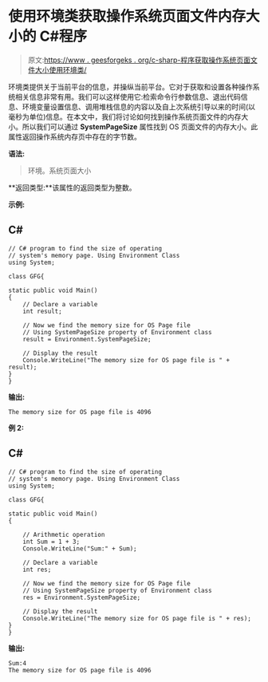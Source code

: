 # 使用环境类获取操作系统页面文件内存大小的 C#程序

> 原文:[https://www . geesforgeks . org/c-sharp-程序获取操作系统页面文件大小使用环境类/](https://www.geeksforgeeks.org/c-sharp-program-to-get-the-memory-size-for-os-page-file-using-environment-class/)

环境类提供关于当前平台的信息，并操纵当前平台。它对于获取和设置各种操作系统相关信息非常有用。我们可以这样使用它:检索命令行参数信息、退出代码信息、环境变量设置信息、调用堆栈信息的内容以及自上次系统引导以来的时间(以毫秒为单位)信息。在本文中，我们将讨论如何找到操作系统页面文件的内存大小。所以我们可以通过 **SystemPageSize** 属性找到 OS 页面文件的内存大小。此属性返回操作系统内存页中存在的字节数。

**语法:**

> 环境。系统页面大小

**返回类型:**该属性的返回类型为整数。

**示例:**

## C#

```
// C# program to find the size of operating 
// system's memory page. Using Environment Class
using System;

class GFG{

static public void Main()
{
    // Declare a variable
    int result;

    // Now we find the memory size for OS Page file 
    // Using SystemPageSize property of Environment class
    result = Environment.SystemPageSize;

    // Display the result
    Console.WriteLine("The memory size for OS page file is " + result);
}
}
```

**输出:**

```
The memory size for OS page file is 4096
```

**例 2:**

## C#

```
// C# program to find the size of operating 
// system's memory page. Using Environment Class
using System;

class GFG{

static public void Main()
{

    // Arithmetic operation
    int Sum = 1 + 3;
    Console.WriteLine("Sum:" + Sum);

    // Declare a variable
    int res;

    // Now we find the memory size for OS Page file 
    // Using SystemPageSize property of Environment class
    res = Environment.SystemPageSize;

    // Display the result
    Console.WriteLine("The memory size for OS page file is " + res);
}
}
```

**输出:**

```
Sum:4
The memory size for OS page file is 4096
```